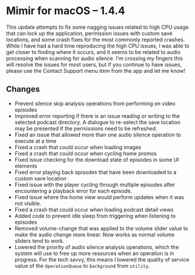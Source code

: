 # Mimir for macOS – 1.4.4

This update attempts to fix some nagging issues related to high CPU usage that can lock up the application, permission issues with custom save locations, and some crash fixes for the most commonly reported crashes. While I have had a hard time reproducing the high CPU issues, I was able to get closer to finding where it occurs, and it seems to be related to audio processing when scanning for audio silence. I'm crossing my fingers this will resolve the issues for most users, but if you continue to have issues, please use the Contact Support menu item from the app and let me know!

## Changes
- Prevent silence skip analysis operations from performing on video episodes
- Improved error reporting if there is an issue reading or writing to the selected podcast directory. A dialogue to re-select the save location may be presented if the permissions need to be refreshed.
- Fixed an issue that allowed more than one audio silence operation to execute at a time
- Fixed a crash that could occur when loading images
- Fixed a crash that could occur when cycling home promos
- Fixed issue checking for the download state of episodes in some UI elements
- Fixed error playing back episodes that have been downloaded to a custom save location
- Fixed issue with the player cycling through multiple episodes after encountering a playback error for each episode.
- Fixed issue where the home view would perform updates when it was not visible.
- Fixed a crash that could occur when loading podcast detail views
- Added code to prevent idle sleep from triggering when listening to episodes
- Removed volume-change that was applied to the volume slider value to make the audio change more linear. Now works as normal volume sliders tend to work.
- Lowered the priority of audio silence analysis operations, which the system will use to free up more resources when an operation is in progress. For the tech savvy, this means I lowered the quality of service value of the `OperationQueue` to `background` from `utility`.
